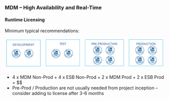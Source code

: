 ### MDM – High Availability and Real-Time

#### Runtime Licensing 

Minimum typical recommendations:

![0][0]

- 4 x MDM Non-Prod + 4 x ESB Non-Prod + 2 x MDM Prod + 2 x ESB Prod  = $$
- Pre-Prod / Production are not usually needed from project inception – consider adding to license after 3-6 months


<!-- links -->
[0]: ./../../../resources/images/mdm/mdm-ha.png "MDM – High Availability and Real-Time"
